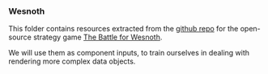 ### Wesnoth

This folder contains resources extracted from the [github repo](https://github.com/wesnoth/wesnoth) for the open-source strategy game [The Battle for Wesnoth](http://wesnoth.org/).

We will use them as component inputs, to train ourselves in dealing with rendering more complex data objects.
